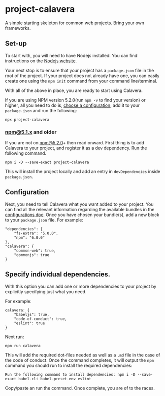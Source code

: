 # project-calavera

A simple starting skeleton for common web projects. Bring your own frameworks.

## Set-up

To start with, you will need to have Nodejs installed. You can find instructions on the [Nodejs website](https://nodejs.org/en/).

Your next stop is to ensure that your project has a `package.json` file in the root of the project. If your project does not already have one, you can easily create one using the `npm init` command from your command line/terminal.

With all of the above in place, you are ready to start using Calavera.

If you are using NPM version 5.2.0(run `npm -v` to find your version) or higher, all you need to do is, [choose a configuration](configurations.md), add it to your `package.json` and run the following:

```
npx project-calavera
```

### npm@5.1.x and older

If you are not on npm@5.2.0+ then read onward. First thing is to add Calavera to your project, and register it as a dev dependency. Run the following command.

```
npm i -D --save-exact project-calavera
```

This will install the project locally and add an entry in `devDependencies` inside `package.json`.

## Configuration

Next, you need to tell Calavera what you want added to your project. You can find all the relevant information regarding the available bundles in the [configurations doc](configurations.md). Once you have chosen your bundle(s), add a new block to your `package.json` file. For example:

```
"dependencies": {
    "fs-extra": "5.0.0",
    "npm": "6.0.0"
},
"calavera": {
    "common-web": true,
    "commonjs": true
}
```

## Specify individual dependencies.

With this option you can add one or more dependencies to your project by explicitly specifying just what you need.

For example:

```
calavera: {
    "babeljs": true,
    "code-of-conduct": true,
    "eslint": true
}
```

Next run:

```
npm run calavera
```

This will add the required dot-files needed as well as a `.md` file in the case of the code of conduct. Once the command completes, it will output the `npm` command you should run to install the required dependencies:

```
Run the following command to install dependencies: npm i -D --save-exact babel-cli babel-preset-env eslint
```

Copy/paste an run the command. Once complete, you are of to the races.
